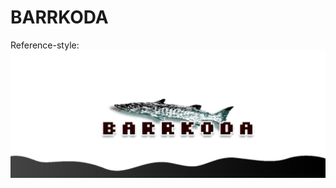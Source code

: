 # BARRKODA
Reference-style: 
![project logo][logo]

[logo]: https://github.com/buraktekin/barrkoda/raw/master/assets/images/logo.png "Logo Title Text 2"